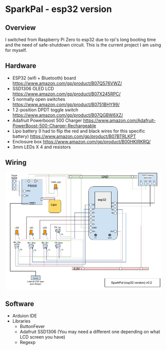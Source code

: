 # SparkPal - esp32 version

## Overview
I switched from Raspberry Pi Zero to esp32 due to rpi's long booting time and the need of safe-shutdown circuit. This is the current project I am using for myself.

## Hardware
* ESP32 (wifi + Bluetooth) board
  https://www.amazon.com/gp/product/B07Q576VWZ/
* SSD1306 OLED LCD
  https://www.amazon.com/gp/product/B07X245RPC/
* 5 normally open switches
  https://www.amazon.com/gp/product/B0751BHY99/
* 1 2-position DPDT toggle switch
  https://www.amazon.com/gp/product/B07QGBW6XZ/
* Adafruit Powerboost 500 Charger
  https://www.amazon.com/Adafruit-PowerBoost-500-Charger-Rechargeable
* Lipo battery (I had to flip the red and black wires for this specific  battery)
  https://www.amazon.com/gp/product/B07BTRLKPT   
* Enclosure box
  https://www.amazon.com/gp/product/B00HKIRKRQ/
* 3mm LEDs X 4 and resistors   

## Wiring
![wiring image](../assets/SparkPal_esp32_wiring.jpg?raw=true "wiring")

## Software
* Arduion IDE
* Libraries
   * ButtonFever
   * Adafruit SSD1306 (You may need a different one depending on what LCD screen you have)
   * Regexp


